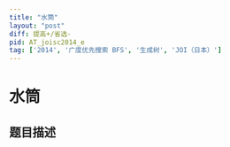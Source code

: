 ```yaml
---
title: "水筒"
layout: "post"
diff: 提高+/省选-
pid: AT_joisc2014_e
tag: ['2014', '广度优先搜索 BFS', '生成树', 'JOI（日本）']
---
```


# 水筒

## 题目描述

[problemUrl]: https://atcoder.jp/contests/joisc2014/tasks/joisc2014_e



